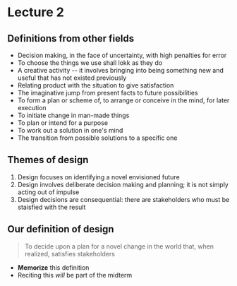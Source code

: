 # Lecture 2

## Definitions from other fields

- Decision making, in the face of uncertainty, with high penalties for error
- To choose the things we use shall lokk as they do 
- A creative activity -- it involves bringing into being something new and useful that has not existed previously
- Relating product with the situation to give satisfaction
- The imaginative jump from present facts to future possibilities
- To form a plan or scheme of, to arrange or conceive in the mind, for later execution
- To initiate change in man-made things
- To plan or intend for a purpose
- To work out a solution in one's mind
- The transition from possible solutions to a specific one

## Themes of design

1) Design focuses on identifying a novel envisioned future
2) Design involves deliberate decision making and planning; it is not simply acting out of impulse
3) Design decisions are consequential: there are stakeholders who must be staisfied with the result

## Our definition of design

> To decide upon a plan for a novel change in the world that, when realized, satisfies stakeholders

- **Memorize** this definition
- Reciting this *will* be part of the midterm
